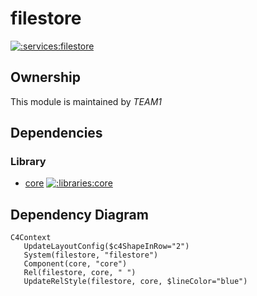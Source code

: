 
# filestore
        
[![:services:filestore](https://github.com/albertlatacz/shift-left-kotlin/actions/workflows/filestore-build.yml/badge.svg)](https://github.com/albertlatacz/shift-left-kotlin/actions/workflows/filestore-build.yml)


## Ownership
This module is maintained by *TEAM1*

## Dependencies

### Library

- [core](https://github.com/albertlatacz/shift-left-kotlin/tree/main/libraries/core) [![:libraries:core](https://github.com/albertlatacz/shift-left-kotlin/actions/workflows/core-build.yml/badge.svg)](https://github.com/albertlatacz/shift-left-kotlin/actions/workflows/core-build.yml)

## Dependency Diagram

```mermaid
C4Context        
   UpdateLayoutConfig($c4ShapeInRow="2")                           
   System(filestore, "filestore")
   Component(core, "core")
   Rel(filestore, core, " ") 
   UpdateRelStyle(filestore, core, $lineColor="blue")                
```